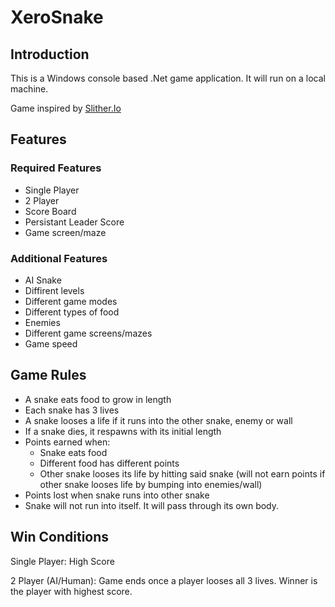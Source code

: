 # XeroSnake

## Introduction

This is a Windows console based .Net game application. It will run on a local machine.

Game inspired by [Slither.Io](slither.io)

## Features
### Required Features

* Single Player
* 2 Player
* Score Board
* Persistant Leader Score
* Game screen/maze

### Additional Features

* AI Snake
* Diffirent levels
* Different game modes
* Different types of food 
* Enemies
* Different game screens/mazes
* Game speed

## Game Rules

* A snake eats food to grow in length
* Each snake has 3 lives
* A snake looses a life if it runs into the other snake, enemy or wall
* If a snake dies, it respawns with its initial length
* Points earned when:
  * Snake eats food
  * Different food has different points
  * Other snake looses its life by hitting said snake (will not earn points if other snake looses life by bumping into enemies/wall)
* Points lost when snake runs into other snake 
* Snake will not run into itself. It will pass through its own body.

## Win Conditions

Single Player: High Score

2 Player (AI/Human): Game ends once a player looses all 3 lives. Winner is the player with highest score.

